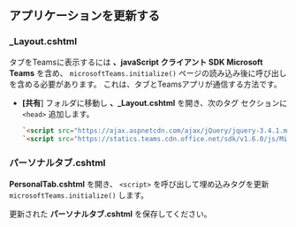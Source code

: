 ## <a name="update-your-application"></a>アプリケーションを更新する

### <a name="_layoutcshtml"></a>_Layout.cshtml

タブをTeamsに表示するには **、javaScript クライアント SDK Microsoft Teams** を含め、 `microsoftTeams.initialize()` ページの読み込み後に呼び出しを含める必要があります。 これは、タブとTeamsアプリが通信する方法です。

- **[共有**] フォルダに移動し **、_Layout.cshtml** を開き、次のタグ セクションに `<head>` 追加します。

    ```html
    `<script src="https://ajax.aspnetcdn.com/ajax/jQuery/jquery-3.4.1.min.js"></script>`
    `<script src="https://statics.teams.cdn.office.net/sdk/v1.6.0/js/MicrosoftTeams.min.js"></script>`
    ```

### <a name="personaltabcshtml"></a>パーソナルタブ.cshtml

**PersonalTab.cshtml** を開き、 `<script>` を呼び出して埋め込みタグを更新 `microsoftTeams.initialize()` します。

更新された **パーソナルタブ.cshtml** を保存してください。